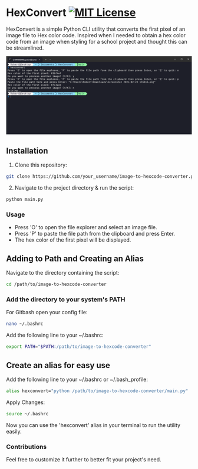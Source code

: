 # HexConvert [![MIT License](https://img.shields.io/badge/License-MIT-blue.svg)](https://opensource.org/licenses/MIT)


HexConvert is a simple Python CLI utility that converts the first pixel of an image file to Hex color code. Inspired when I needed to obtain a hex color code from an image when styling for a school project and thought this can be streamlined.

![Preview image](/assets/preview.png)

## Installation

1. Clone this repository:
```bash
git clone https://github.com/your_username/image-to-hexcode-converter.git
```
2. Navigate to the project directory & run the script:
```bash
python main.py
```

### Usage

- Press 'O' to open the file explorer and select an image file.
- Press 'P' to paste the file path from the clipboard and press Enter.
- The hex color of the first pixel will be displayed.

## Adding to Path and Creating an Alias

Navigate to the directory containing the script: 
```bash
cd /path/to/image-to-hexcode-converter
```
### Add the directory to your system's PATH

For Gitbash open your config file:
```bash
nano ~/.bashrc
```

Add the following line to your ~/.bashrc:
```bash
export PATH="$PATH:/path/to/image-to-hexcode-converter"
```

## Create an alias for easy use
Add the following line to your ~/.bashrc or ~/.bash_profile:
```bash
alias hexconvert="python /path/to/image-to-hexcode-converter/main.py"
```

Apply Changes:
```bash
source ~/.bashrc
```

Now you can use the 'hexconvert' alias in your terminal to run the utility easily.
### Contributions
Feel free to customize it further to better fit your project's need.
